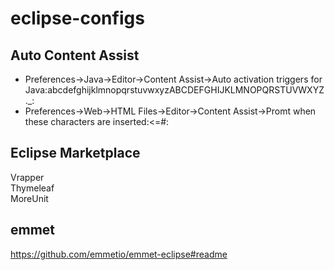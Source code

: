 # eclipse-configs
## Auto Content Assist
* Preferences->Java->Editor->Content Assist->Auto activation triggers for Java:abcdefghijklmnopqrstuvwxyzABCDEFGHIJKLMNOPQRSTUVWXYZ._:  
* Preferences->Web->HTML Files->Editor->Content Assist->Promt when these characters are inserted:<=#:
## Eclipse Marketplace
Vrapper  
Thymeleaf  
MoreUnit  
## emmet
https://github.com/emmetio/emmet-eclipse#readme
